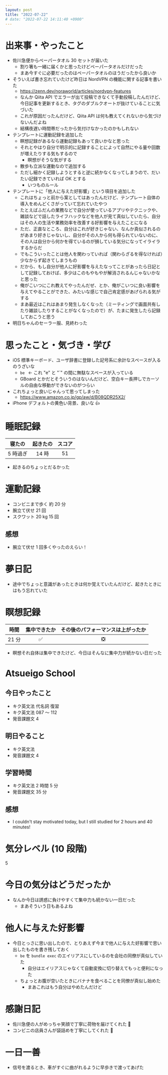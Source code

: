 ```yaml
---
layout: post
title: "2022-07-22"
# date: "2022-07-22 14:11:40 +0900"
---
```


# 出来事・やったこと
* 佐川急便からペーパータオル 30 セットが届いた
    * 割り箸も一緒に届くかと思ったけどペーパータオルだけだった
    * まあ今すぐに必要だったのはペーパータオルのほうだったから良いか
* そういえば書き忘れていたけど昨日は NordVPN の機能に関する記事を書いた
    * https://zenn.dev/noraworld/articles/nordvpn-features
    * なんか Qiita API でエラーが出て投稿できなくて手動投稿したんだけど、今日記事を更新するとき、タグのダブルクオートが抜けていることに気づいた
    * これが原因だったんだけど、Qiita API は何も教えてくれないから気づけないんだよね
    * 結構夜遅い時間帯だったから気付けなかったのかもしれない
* テンプレートに運動記録を追加した
    * 瞑想記録があるなら運動記録もあって良いかなと思った
    * それとやはり自分で明示的に記録することによって自然にやる量や回数が増えたりする気もするので
        * 瞑想がそうな気がする
    * 散歩も立派な運動なので追加する
    * ただし細かく記録しようとすると逆に続かなくなってしまうので、だいたい記録できていれば OK とする
        * いつものルール
* テンプレートに「他人に与えた好影響」という項目を追加した
    * これはちょっと前から案としてはあったんだけど、テンプレート自体の導入をめんどくさがっていて忘れていたやつ
    * たとえばふだんの業務などで自分が使っているアプリやテクニックや、雑談などで話したライフハックなどを他人が見て真似していたら、自分はその人の生活や業務効率を改善する好影響を与えたことになる
    * ただ、正直なところ、自分はこれが好きじゃない、なんか真似されるのがあまり好きじゃないし、自分がその人から何も得られていないのに、その人は自分から何かを得ているのが損している気分になってイライラするからだ
    * でもこういったことは他人を関わっていれば（関わらざるを得なければ）少なからず起きてしまうもの
    * だから、もし自分が他人に好影響を与えたなってことがあったら日記として記録しておけば、多少はこのもやもやが解消されるんじゃないかなと思った
    * 俺がこいつにこれ教えてやったんだぜ、とか、俺がこいつに良い影響を与えてやることができた、みたいな感じで自己肯定感があげられる気がする
    * まあ最近はこれはあまり発生しなくなった（ミーティングで画面共有したり雑談したりすることがなくなったので）が、たまに発生したら記録しておこうと思う
* 明日ちゃんのセーラー服、見終わった



# 思ったこと・気づき・学び
* iOS 標準キーボード、ユーザ辞書に登録した記号系に余計なスペースが入るのうざいな
    * `be ` ← これ "e" と "`" の間に無駄なスペースが入っている
    * GBoard とかだとそういうのはないんだけど、空白キー長押しでカーソルの自由な移動ができないのがつらい
* これちょっと良いじゃんって思ってしまった
    * https://www.amazon.co.jp/gp/aw/d/B08QDR25X2/
* iPhone デフォルトの黄色い背景、良いな 👍



# 睡眠記録

| 寝たの | 起きたの | スコア |
|:---:|:---:|:---:|
| 5 時過ぎ | 14 時 | 51 |

* 起きるのちょっとだるかった



# 運動記録
* コンビニまで歩く 約 20 分
* 腕立て伏せ 21 回
* スクワット 20 kg 15 回

## 感想
* 腕立て伏せ 1 回多くやったのえらい！



# 夢日記
* 途中でちょっと意識があったときは何か覚えていたんだけど、起きたときにはもう忘れていた



# 瞑想記録

| 時間 | 集中できたか | その後のパフォーマンスは上がったか |
|:---:|:---:|:---:|
| 21 分 | ✅ | ❎ |

* 瞑想それ自体は集中できたけど、今日はそんなに集中力が続かない日だった



# Atsueigo School
## 今日やったこと
* キク英文法 代名詞 復習
* キク英文法 087 〜 112
* 発音課題文 4

## 明日やること
* キク英文法
* 発音課題文 4

## 学習時間
* キク英文法 2 時間 5 分
* 発音課題文 35 分

## 感想
* I couldn't stay motivated today, but I still studied for 2 hours and 40 minutes!



# 気分レベル (10 段階)
5



# 今日の気分はどうだったか
* なんか今日は誘惑に負けやすくて集中力も続かない一日だった
    * まあそういう日もあるよね



# 他人に与えた好影響
* 今日とっさに思い出したので、とりあえず今まで他人に与えた好影響で思い出したものを書き残しておく
    * `be` を `bundle exec` のエイリアスにしているのを会社の同僚が真似していた
        * 自分はエイリアスじゃなくて自動変換に切り替えてもっと便利になった
    * ちょっとお腹が空いたときにバナナを食べることを同僚が真似し始めた
        * まあこれはもう自分はやめたんだけど



# 感謝日記
* 佐川急便の人がめっちゃ笑顔で丁寧に荷物を届けてくれた 🙏
* コンビニの店員さんが袋詰めを丁寧にしてくれた 🙏



# 一日一善
* 信号を渡るとき、車がすぐに曲がれるように早歩きで渡ってあげた
